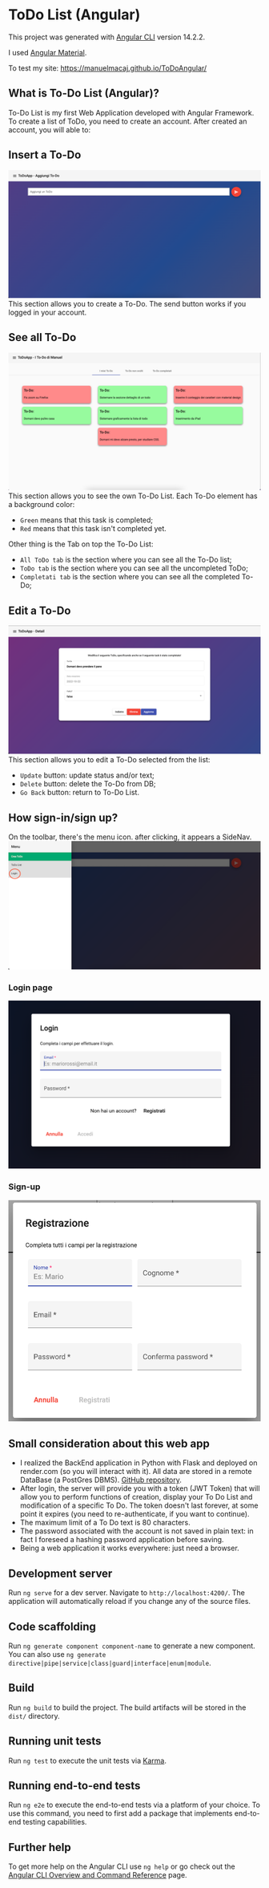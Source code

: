 # ToDo List (Angular)

This project was generated with [Angular CLI](https://github.com/angular/angular-cli) version 14.2.2. 

I used [Angular Material](https://material.angular.io/).

To test my site: https://manuelmacaj.github.io/ToDoAngular/

## What is To-Do List (Angular)?

To-Do List is my first Web Application developed with Angular Framework.
To create a list of ToDo, you need to create an account.
After created an account, you will able to:

## Insert a To-Do
![Insert To-Do](./media/README%20IMAGE/InsertToDoScreen.png)
This section allows you to create a To-Do. The send button works if you logged in your account. 

## See all To-Do
![All To-Do](./media/README%20IMAGE/allToDoScreen.png)
This section allows you to see the own To-Do List. Each To-Do element has a background color: 
- `Green` means that this task is completed; 
- `Red` means that this task isn't completed yet.

Other thing is the Tab on top the To-Do List:
- `All ToDo tab` is the section where you can see all the To-Do list;
- `ToDo tab` is the section where you can see  all the uncompleted ToDo;
- `Completati tab` is the section where you can see all the completed To-Do;

## Edit a To-Do
![Detail To-Do](./media/README%20IMAGE/DetailToDo.png)
This section allows you to edit a To-Do selected from the list:
- `Update` button: update status and/or text;
- `Delete` button: delete the To-Do from DB; 
- `Go Back` button: return to To-Do List.

## How sign-in/sign up?
On the toolbar, there's the menu icon. after clicking, it appears a SideNav. 
![Menu](./media/README%20IMAGE/LoginMenu.png)

### Login page
![Login](./media/README%20IMAGE/Login.png)

### Sign-up
![Sign-up](./media/README%20IMAGE/SignUPScreen.png)

## Small consideration about this web app
- I realized the BackEnd application in Python with Flask and deployed on render.com (so you will interact with it). 
All data are stored in a remote DataBase (a PostGres DBMS). 
[GitHub repository](https://github.com/manuelmacaj/BackEndToDo). 
- After login, the server will provide you with a token (JWT Token) that will allow you to perform functions of creation, display your To Do List and modification of a specific To Do. The token doesn't last forever, at some point it expires (you need to re-authenticate, if you want to continue).
- The maximum limit of a To Do text is 80 characters. 
- The password associated with the account is not saved in plain text: in fact I foreseed a hashing password application before saving. 
- Being a web application it works everywhere: just need a browser.

## Development server

Run `ng serve` for a dev server. Navigate to `http://localhost:4200/`. The application will automatically reload if you change any of the source files.

## Code scaffolding

Run `ng generate component component-name` to generate a new component. You can also use `ng generate directive|pipe|service|class|guard|interface|enum|module`.

## Build

Run `ng build` to build the project. The build artifacts will be stored in the `dist/` directory.

## Running unit tests

Run `ng test` to execute the unit tests via [Karma](https://karma-runner.github.io).

## Running end-to-end tests

Run `ng e2e` to execute the end-to-end tests via a platform of your choice. To use this command, you need to first add a package that implements end-to-end testing capabilities.

## Further help

To get more help on the Angular CLI use `ng help` or go check out the [Angular CLI Overview and Command Reference](https://angular.io/cli) page.
